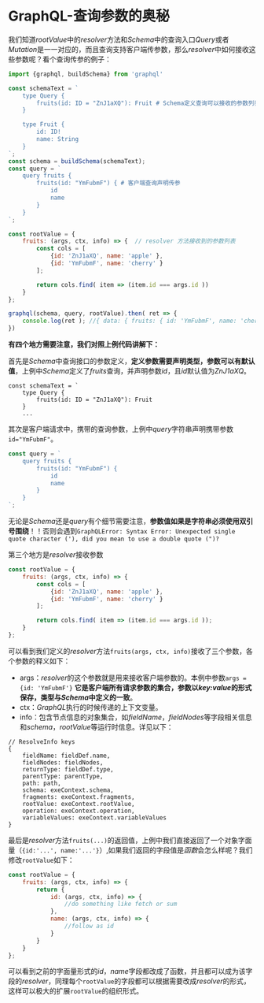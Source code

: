 # GraphQL-查询参数的奥秘

我们知道*rootValue*中的*resolver*方法和*Schema*中的查询入口*Query*或者*Mutation*是一一对应的，而且查询支持客户端传参数，那么*resolver*中如何接收这些参数呢？看个查询传参的例子：
```javascript
import {graphql, buildSchema} from 'graphql'

const schemaText = `
    type Query {
        fruits(id: ID = "ZnJ1aXQ"): Fruit # Schema定义查询可以接收的参数列表
    }

    type Fruit {
        id: ID!
        name: String
    }
`;
const schema = buildSchema(schemaText);
const query = `
    query fruits {
        fruits(id: "YmFubmF") { # 客户端查询声明传参
            id
            name
        }
    }
`;

const rootValue = {
    fruits: (args, ctx, info) => {  // resolver 方法接收到的参数列表
        const cols = [
            {id: 'ZnJ1aXQ', name: 'apple' },
            {id: 'YmFubmF', name: 'cherry' }
        ];

        return cols.find( item => (item.id === args.id ))
    }
};

graphql(schema, query, rootValue).then( ret => {
    console.log(ret ); //{ data: { fruits: { id: 'YmFubmF', name: 'cherry' } } }
})
```
**有四个地方需要注意，我们对照上例代码讲解下：**

首先是*Schema*中查询接口的参数定义，**定义参数需要声明类型，参数可以有默认值**，上例中*Schema*定义了*fruits*查询，并声明参数*id*，且*id*默认值为*ZnJ1aXQ*。
```
const schemaText = `
    type Query {
        fruits(id: ID = "ZnJ1aXQ"): Fruit 
    }
    ...
```
其次是客户端请求中，携带的查询参数，上例中*query*字符串声明携带参数`id="YmFubmF"`。
```javascript
const query = `
    query fruits {
        fruits(id: "YmFubmF") {
            id
            name
        }
    }
`;
```
无论是*Schema*还是*query*有个细节需要注意，**参数值如果是字符串必须使用双引号围绕**！！否则会遇到`GraphQLError: Syntax Error: Unexpected single quote character ('), did you mean to use a double quote (")?`

第三个地方是*resolver*接收参数
```javascript
const rootValue = {
    fruits: (args, ctx, info) => { 
        const cols = [
            {id: 'ZnJ1aXQ', name: 'apple' },
            {id: 'YmFubmF', name: 'cherry' }
        ];

        return cols.find( item => (item.id === args.id ));
    }
};
```
可以看到我们定义的*resolver*方法`fruits(args, ctx, info)`接收了三个参数，各个参数的释义如下：
- args：*resolver*的这个参数就是用来接收客户端参数的。本例中参数`args = {id: 'YmFubmF'}` **它是客户端所有请求参数的集合，参数以*key:value*的形式保存，类型与*Schema*中定义的一致**。
- ctx：*GraphQL*执行的时候传递的上下文变量。
- info：包含节点信息的对象集合，如*fieldName*，*fieldNodes*等字段相关信息和*schema*，*rootValue*等运行时信息。详见以下：
```
// ResolveInfo keys
{
    fieldName: fieldDef.name,
    fieldNodes: fieldNodes,
    returnType: fieldDef.type,
    parentType: parentType,
    path: path,
    schema: exeContext.schema,
    fragments: exeContext.fragments,
    rootValue: exeContext.rootValue,
    operation: exeContext.operation,
    variableValues: exeContext.variableValues
}
```

最后是*resolver*方法`fruits(...)`的返回值，上例中我们直接返回了一个对象字面量（`{id:'...', name:'...'}`）,如果我们返回的字段值是*函数*会怎么样呢？我们修改`rootValue`如下：
```javascript
const rootValue = {
    fruits: (args, ctx, info) => { 
        return {
            id: (args, ctx, info) => {
                //do something like fetch or sum
            },
            name: (args, ctx, info) => {
                //follow as id
            }
        }
    }
};
```
可以看到之前的字面量形式的*id*，*name*字段都改成了函数，并且都可以成为该字段的*resolver*，同理每个`rootValue`的字段都可以根据需要改成*resolver*的形式，这样可以极大的扩展`rootValue`的组织形式。
